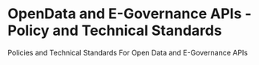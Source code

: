 OpenData and E-Governance APIs - Policy and Technical Standards
===========================

Policies and Technical Standards For Open Data and E-Governance APIs
